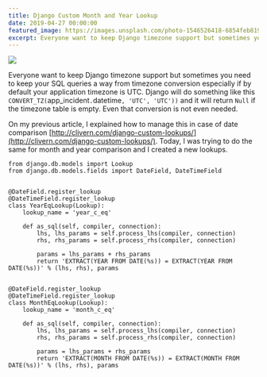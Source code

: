 ```yaml
---
title: Django Custom Month and Year Lookup
date: 2019-04-27 00:00:00
featured_image: https://images.unsplash.com/photo-1546526418-6854feb81940?q=5
excerpt: Everyone want to keep Django timezone support but sometimes you need to keep your SQL queries a way from timezone conversion especially if by default your application timezone is UTC. Django will do something like this `CONVERT_TZ(`app_incident`.`datetime`, 'UTC', 'UTC'))` and it will return `Null` if the timezone table is empty. Even that conversion is not even needed.
---
```


![](https://images.unsplash.com/photo-1546526418-6854feb81940?q=5)

Everyone want to keep Django timezone support but sometimes you need to keep your SQL queries a way from timezone conversion especially if by default your application timezone is UTC. Django will do something like this `CONVERT_TZ(`app_incident`.`datetime`, 'UTC', 'UTC'))` and it will return `Null` if the timezone table is empty. Even that conversion is not even needed.

On my previous article, I explained how to manage this in case of date comparison [http://clivern.com/django-custom-lookups/](http://clivern.com/django-custom-lookups/). Today, I was trying to do the same for month and year comparison and I created a new lookups.

```
from django.db.models import Lookup
from django.db.models.fields import DateField, DateTimeField


@DateField.register_lookup
@DateTimeField.register_lookup
class YearEqLookup(Lookup):
    lookup_name = 'year_c_eq'

    def as_sql(self, compiler, connection):
        lhs, lhs_params = self.process_lhs(compiler, connection)
        rhs, rhs_params = self.process_rhs(compiler, connection)

        params = lhs_params + rhs_params
        return 'EXTRACT(YEAR FROM DATE(%s)) = EXTRACT(YEAR FROM DATE(%s))' % (lhs, rhs), params


@DateField.register_lookup
@DateTimeField.register_lookup
class MonthEqLookup(Lookup):
    lookup_name = 'month_c_eq'

    def as_sql(self, compiler, connection):
        lhs, lhs_params = self.process_lhs(compiler, connection)
        rhs, rhs_params = self.process_rhs(compiler, connection)

        params = lhs_params + rhs_params
        return 'EXTRACT(MONTH FROM DATE(%s)) = EXTRACT(MONTH FROM DATE(%s))' % (lhs, rhs), params
```

